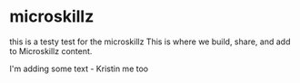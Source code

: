 # microskillz
this is a testy test for the microskillz
This is where we build, share, and add to Microskillz content.

I'm adding some text - Kristin
me too
